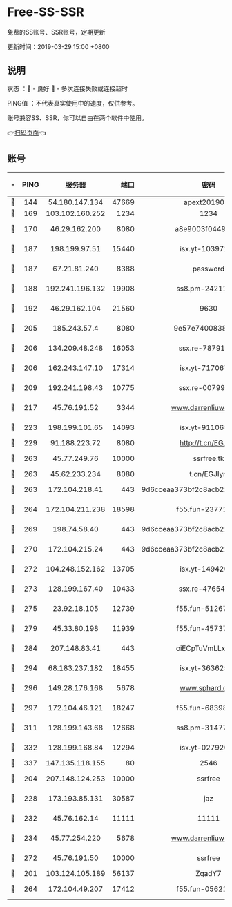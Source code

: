 # Free-SS-SSR

免费的SS账号、SSR账号，定期更新

更新时间：2019-03-29 15:00 +0800

## 说明

状态     ：🙂 - 良好 🙁 - 多次连接失败或连接超时

PING值   ：不代表真实使用中的速度，仅供参考。

账号兼容SS、SSR，你可以自由在两个软件中使用。

👉[扫码页面](https://liesauer.github.io/Free-SS-SSR/)👈

## 账号

|-|PING|服务器|端口|密码|加密方式|区域|
|:----:|:----:|:-----:|-----:|:----:|:----:|:----:|
|🙂|144|54.180.147.134|47669|apext2019001|chacha20|KR|
|🙂|169|103.102.160.252|1234|1234|rc4-md5|JP|
|🙂|170|46.29.162.200|8080|a8e9003f0449cea5|chacha20-ietf|RU|
|🙂|187|198.199.97.51|15440|isx.yt-10397236|aes-256-cfb|US|
|🙂|187|67.21.81.240|8388|password|aes-256-cfb|US|
|🙂|188|192.241.196.132|19908|ss8.pm-24211927|aes-256-cfb|US|
|🙂|192|46.29.162.104|21560|9630|aes-128-ctr|RU|
|🙂|205|185.243.57.4|8080|9e57e7400838a01e|chacha20-ietf|US|
|🙂|206|134.209.48.248|16053|ssx.re-78791809|aes-256-cfb|US|
|🙂|206|162.243.147.10|17314|isx.yt-71706749|aes-256-cfb|US|
|🙂|209|192.241.198.43|10775|ssx.re-00799891|aes-256-cfb|US|
|🙂|217|45.76.191.52|3344|www.darrenliuwei.com|aes-256-cfb|JP|
|🙂|223|198.199.101.65|14093|isx.yt-91106596|aes-256-cfb|US|
|🙂|229|91.188.223.72|8080|http://t.cn/EGJIyrl|rc4-md5|RU|
|🙂|263|45.77.249.76|10000|ssrfree.tk|aes-256-cfb|SG|
|🙂|263|45.62.233.234|8080|t.cn/EGJIyrl|rc4-md5|CA|
|🙂|263|172.104.218.41|443|9d6cceaa373bf2c8acb22e60b6a58be6|aes-256-cfb|US|
|🙂|264|172.104.211.238|18598|f55.fun-23771534|aes-256-cfb|US|
|🙂|269|198.74.58.40|443|9d6cceaa373bf2c8acb22e60b6a58be6|aes-256-cfb|US|
|🙂|270|172.104.215.24|443|9d6cceaa373bf2c8acb22e60b6a58be6|aes-256-cfb|US|
|🙂|272|104.248.152.162|13705|isx.yt-14942092|aes-256-cfb|SG|
|🙂|273|128.199.167.40|10433|ssx.re-47654308|aes-256-cfb|SG|
|🙂|275|23.92.18.105|12739|f55.fun-51267989|aes-256-cfb|US|
|🙂|279|45.33.80.198|11939|f55.fun-45737908|aes-256-cfb|US|
|🙂|284|207.148.83.41|443|oiECpTuVmLLxk4Ts|aes-256-cfb|AU|
|🙂|294|68.183.237.182|18455|isx.yt-36362513|aes-256-cfb|SG|
|🙂|296|149.28.176.168|5678|www.sphard.com|aes-256-cfb|AU|
|🙂|297|172.104.46.121|18247|f55.fun-68398451|aes-256-cfb|SG|
|🙂|311|128.199.143.68|12668|ss8.pm-31477176|aes-256-cfb|SG|
|🙂|332|128.199.168.84|12294|isx.yt-02792021|aes-256-cfb|SG|
|🙂|337|147.135.118.155|80|2546|chacha20|US|
|🙂|204|207.148.124.253|10000|ssrfree|aes-256-cfb|SG|
|🙂|228|173.193.85.131|30587|jaz|aes-256-cfb|US|
|🙂|232|45.76.162.14|11111|11111|aes-256-cfb|SG|
|🙂|234|45.77.254.220|5678|www.darrenliuwei.com|aes-256-cfb|SG|
|🙂|272|45.76.191.50|10000|ssrfree|aes-256-cfb|SG|
|🙁|201|103.124.105.189|56137|ZqadY7|chacha20|US|
|🙁|264|172.104.49.207|17412|f55.fun-05621205|aes-256-cfb|SG|
